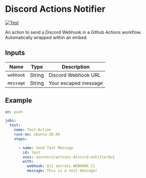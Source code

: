 # Discord Actions Notifier

[![Test](https://github.com/AzureSrv/actions-discord-notifier/actions/workflows/test.yml/badge.svg)](https://github.com/AzureSrv/actions-discord-notifier/actions/workflows/test.yml)

An action to send a Discord Webhook in a Github Actions workflow. Automatically wrapped within an embed.

## Inputs

| Name       | Type     | Description           |
|------------|----------|-----------------------|
| `webhook`  | String   | Discord Webhook URL   |
| `message`  | String   | Your escaped message  |

## Example

```yaml
on: push

jobs:
  test:
    name: Test-Action
    runs-on: ubuntu-20.04
    steps:

      - name: Send Test Message
        id: test
        uses: azuresrv/actions-discord-notifier@v1
        with:
          webhook: ${{ secrets.WEBHOOK }}
          message: This is a test message!
```